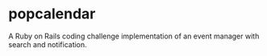 # popcalendar
A Ruby on Rails coding challenge implementation of an event manager with search and notification.
